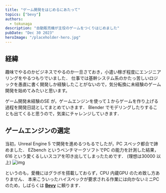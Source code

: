 ```yaml
---
title: "ゲーム開発をはじめるにあたって"
topics: ["bevy"]
authors:
  - tokunaga
description: "自動販売機が主役のゲームをつくりはじめました"
pubDate: "Dec 30 2023"
heroImage: "/placeholder-hero.jpg"
---
```


## 経緯

趣味でやるのかビジネスでやるのか一旦さておき，小遣い稼ぎ程度にエンジニアリングをやるつもりでいました．
仕事では基幹システム系のかたっ苦しいロジックを愚直に書く開発しか経験したことがないので，気分転換に未経験のゲーム開発を始めてみたいと思います。

ゲーム開発未経験のSE が，ゲームエンジンを使って１からゲームを作り上げる過程を開発日誌としてまとめていきます．
Blender でモデリングしたりすることも出てくると思うので，気楽にチャレンジしていきます．

## ゲームエンジンの選定

当初，Unreal Engine 5 で開発を進めるつもるでしたが，PC スペック都合で諦めました．
EZbench というベンチマークソフトでPC の能力を計測した結果，616 という愛くるしいスコアを叩き出してしまったためです．
(理想は30000 以上)
![img](/img/spec2312.png)

というのも，愛機にはグラボを搭載しておらず，CPU 内蔵GPU のため致し方ありません．
本来こういったハイスペックが要求される作業には向かないミニPC のため，しばらくは [**Bevy**](https://bevyengine.org/) に頼ります．
